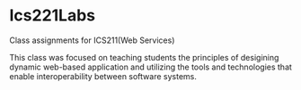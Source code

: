 # Ics221Labs
Class assignments for ICS211(Web Services)

This class was focused on teaching students the principles of desigining dynamic web-based application and utilizing the tools and technologies that enable interoperability between software systems.
